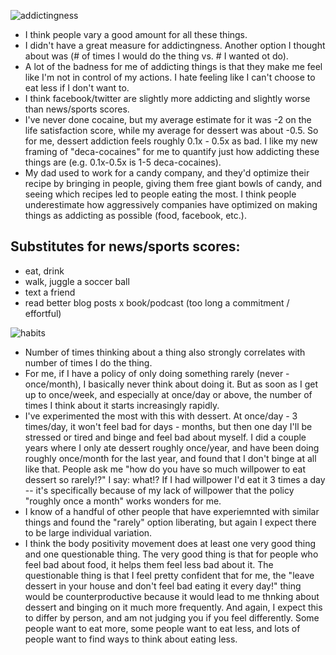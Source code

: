 ![addictingness](https://github.com/BillZito/billzito.github.io/blob/master/assets/IMG_4866.JPG?raw=true)

- I think people vary a good amount for all these things.
- I didn't have a great measure for addictingness. Another option I thought about was (# of times I would do the thing vs. # I wanted ot do).
- A lot of the badness for me of addicting things is that they make me feel like I'm not in control of my actions. I hate feeling like I can't choose to eat less if I don't want to.
- I think facebook/twitter are slightly more addicting and slightly worse than news/sports scores.
- I've never done cocaine, but my average estimate for it was -2 on the life satisfaction score, while my average for dessert was about -0.5. So for me, dessert addiction feels roughly 0.1x - 0.5x as bad. I like my new framing of "deca-cocaines" for me to quantify just how addicting these things are (e.g. 0.1x-0.5x is 1-5 deca-cocaines).
- My dad used to work for a candy company, and they'd optimize their recipe by bringing in people, giving them free giant bowls of candy, and seeing which recipes led to people eating the most. I think people underestimate how aggressively companies have optimized on making things as addicting as possible (food, facebook, etc.). 


## Substitutes for news/sports scores:
- eat, drink
- walk, juggle a soccer ball
- text a friend
- read better blog posts
x book/podcast (too long a commitment / effortful)


![habits](https://github.com/BillZito/billzito.github.io/blob/master/assets/IMG_4869.JPG?raw=true)

- Number of times thinking about a thing also strongly correlates with number of times I do the thing.
- For me, if I have a policy of only doing something rarely (never - once/month), I basically never think about doing it. But as soon as I get up to once/week, and especially at once/day or above, the number of times I think about it starts increasingly rapidly. 
- I've experimented the most with this with dessert. At once/day - 3 times/day, it won't feel bad for days - months, but then one day I'll be stressed or tired and binge and feel bad about myself. I did a couple years where I only ate dessert roughly once/year, and have been doing roughly once/month for the last year, and found that I don't binge at all like that. People ask me "how do you have so much willpower to eat dessert so rarely!?" I say: what!? If I had willpower I'd eat it 3 times a day -- it's specifically because of my lack of willpower that the policy "roughly once a month" works wonders for me.
- I know of a handful of other people that have experiemnted with similar things and found the "rarely" option liberating, but again I expect there to be large individual variation.
- I think the body positivity movement does at least one very good thing and one questionable thing. The very good thing is that for people who feel bad about food, it helps them feel less bad about it. The questionable thing is that I feel pretty confident that for me, the "leave dessert in your house and don't feel bad eating it every day!" thing would be counterproductive because it would lead to me thnking about dessert and binging on it much more frequently. And again, I expect this to differ by person, and am not judging you if you feel differently. Some people want to eat more, some people want to eat less, and lots of people want to find ways to think about eating less.

